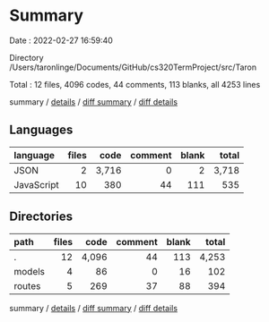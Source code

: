 # Summary

Date : 2022-02-27 16:59:40

Directory /Users/taronlinge/Documents/GitHub/cs320TermProject/src/Taron

Total : 12 files,  4096 codes, 44 comments, 113 blanks, all 4253 lines

summary / [details](details.md) / [diff summary](diff.md) / [diff details](diff-details.md)

## Languages
| language | files | code | comment | blank | total |
| :--- | ---: | ---: | ---: | ---: | ---: |
| JSON | 2 | 3,716 | 0 | 2 | 3,718 |
| JavaScript | 10 | 380 | 44 | 111 | 535 |

## Directories
| path | files | code | comment | blank | total |
| :--- | ---: | ---: | ---: | ---: | ---: |
| . | 12 | 4,096 | 44 | 113 | 4,253 |
| models | 4 | 86 | 0 | 16 | 102 |
| routes | 5 | 269 | 37 | 88 | 394 |

summary / [details](details.md) / [diff summary](diff.md) / [diff details](diff-details.md)
